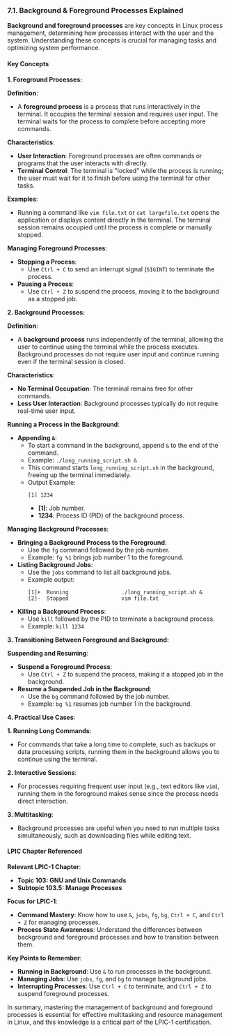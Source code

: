 ### 7.1. Background & Foreground Processes Explained

**Background and foreground processes** are key concepts in Linux process management, determining how processes interact with the user and the system. Understanding these concepts is crucial for managing tasks and optimizing system performance.

#### Key Concepts

**1. Foreground Processes:**

**Definition**:
- A **foreground process** is a process that runs interactively in the terminal. It occupies the terminal session and requires user input. The terminal waits for the process to complete before accepting more commands.

**Characteristics**:
- **User Interaction**: Foreground processes are often commands or programs that the user interacts with directly.
- **Terminal Control**: The terminal is "locked" while the process is running; the user must wait for it to finish before using the terminal for other tasks.

**Examples**:
- Running a command like `vim file.txt` or `cat largefile.txt` opens the application or displays content directly in the terminal. The terminal session remains occupied until the process is complete or manually stopped.

**Managing Foreground Processes**:
- **Stopping a Process**: 
  - Use `Ctrl + C` to send an interrupt signal (`SIGINT`) to terminate the process.
- **Pausing a Process**:
  - Use `Ctrl + Z` to suspend the process, moving it to the background as a stopped job.

**2. Background Processes:**

**Definition**:
- A **background process** runs independently of the terminal, allowing the user to continue using the terminal while the process executes. Background processes do not require user input and continue running even if the terminal session is closed.

**Characteristics**:
- **No Terminal Occupation**: The terminal remains free for other commands.
- **Less User Interaction**: Background processes typically do not require real-time user input.

**Running a Process in the Background**:
- **Appending `&`**:
  - To start a command in the background, append `&` to the end of the command.
  - Example: `./long_running_script.sh &`
  - This command starts `long_running_script.sh` in the background, freeing up the terminal immediately.
  - Output Example: 
    ```
    [1] 1234
    ```
    - **[1]**: Job number.
    - **1234**: Process ID (PID) of the background process.

**Managing Background Processes**:
- **Bringing a Background Process to the Foreground**:
  - Use the `fg` command followed by the job number.
  - Example: `fg %1` brings job number 1 to the foreground.
- **Listing Background Jobs**:
  - Use the `jobs` command to list all background jobs.
  - Example output:
    ```
    [1]+  Running                 ./long_running_script.sh &
    [2]-  Stopped                 vim file.txt
    ```
- **Killing a Background Process**:
  - Use `kill` followed by the PID to terminate a background process.
  - Example: `kill 1234`

**3. Transitioning Between Foreground and Background:**

**Suspending and Resuming**:
- **Suspend a Foreground Process**: 
  - Use `Ctrl + Z` to suspend the process, making it a stopped job in the background.
- **Resume a Suspended Job in the Background**:
  - Use the `bg` command followed by the job number.
  - Example: `bg %1` resumes job number 1 in the background.

**4. Practical Use Cases**:

**1. Running Long Commands**:
   - For commands that take a long time to complete, such as backups or data processing scripts, running them in the background allows you to continue using the terminal.

**2. Interactive Sessions**:
   - For processes requiring frequent user input (e.g., text editors like `vim`), running them in the foreground makes sense since the process needs direct interaction.

**3. Multitasking**:
   - Background processes are useful when you need to run multiple tasks simultaneously, such as downloading files while editing text.

#### LPIC Chapter Referenced

**Relevant LPIC-1 Chapter**:
- **Topic 103: GNU and Unix Commands**
- **Subtopic 103.5: Manage Processes**

**Focus for LPIC-1**:
- **Command Mastery**: Know how to use `&`, `jobs`, `fg`, `bg`, `Ctrl + C`, and `Ctrl + Z` for managing processes.
- **Process State Awareness**: Understand the differences between background and foreground processes and how to transition between them.

**Key Points to Remember**:
- **Running in Background**: Use `&` to run processes in the background.
- **Managing Jobs**: Use `jobs`, `fg`, and `bg` to manage background jobs.
- **Interrupting Processes**: Use `Ctrl + C` to terminate, and `Ctrl + Z` to suspend foreground processes.

In summary, mastering the management of background and foreground processes is essential for effective multitasking and resource management in Linux, and this knowledge is a critical part of the LPIC-1 certification.